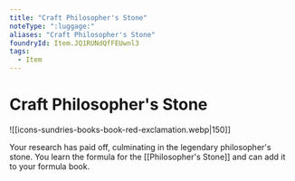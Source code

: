 ```yaml
---
title: "Craft Philosopher's Stone"
noteType: ":luggage:"
aliases: "Craft Philosopher's Stone"
foundryId: Item.JQ1RUNdQfFEUwnl3
tags:
  - Item
---
```


# Craft Philosopher's Stone
![[icons-sundries-books-book-red-exclamation.webp|150]]

Your research has paid off, culminating in the legendary philosopher's stone. You learn the formula for the [[Philosopher's Stone]] and can add it to your formula book.
